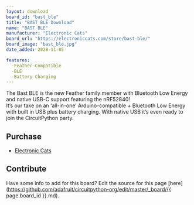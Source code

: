 ```yaml
---
layout: download
board_id: "bast_ble"
title: "BAST BLE Download"
name: "BAST BLE"
manufacturer: "Electronic Cats"
board_url: "https://electroniccats.com/store/bast-ble/"
board_image: "bast_ble.jpg"
date_added: 2020-11-05

features:
  -Feather-Compatible
  -BLE
  -Battery Charging
---
```


The Bast BLE is the new Feather family member with Bluetooth Low Energy and native USB-C support featuring the nRF52840!  
It’s our take on an ‘all-in-one’ Arduino-compatible + Bluetooth Low Energy with built in USB plus battery charging. 
With native USB it’s even ready to join the CircuitPython party.

## Purchase
* [Electronic Cats](https://electroniccats.com/store/bast-ble/)

## Contribute

Have some info to add for this board? Edit the source for this page [here](https://github.com/adafruit/circuitpython-org/edit/master/_board/{{ page.board_id }}.md).
